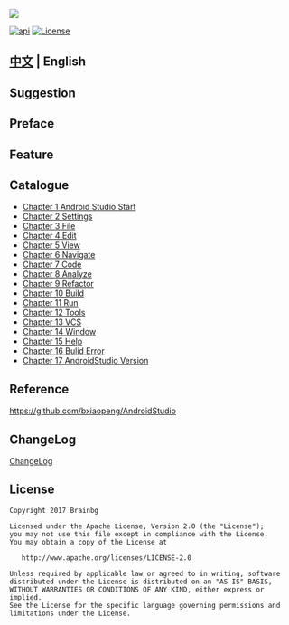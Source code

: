 ![](https://brian-1258565516.cos.ap-guangzhou.myqcloud.com/img/finallogo.png)




[![api][apiSvg]][api]
[![License][licenseSvg]][license]

##  [中文](/README.md) | English 

## Suggestion

## Preface

## Feature

## Catalogue
- [Chapter 1 Android Studio Start](/Article/第1章-AndroidStudio起步/README.md)
- [Chapter 2 Settings](/Article/第2章-Settings偏好设置/README.md)
- [Chapter 3 File](/Article/第3章-File文件/README.md)
- [Chapter 4 Edit](/Article/第4章-Edit编辑/README.md)
- [Chapter 5 View](/Article/第5章-View视图/README.md)
- [Chapter 6 Navigate](/Article/第6章-Navigate导航/README.md)
- [Chapter 7 Code](/Article/第7章-Code代码/README.md)
- [Chapter 8 Analyze](/Article/第8章-Analyze分析/README.md)
- [Chapter 9 Refactor](/Article/第9章-Refactor重构/README.md)
- [Chapter 10 Build](/Article/第10章-Build构建/README.md)
- [Chapter 11 Run](/Article/第11章-Run运行/README.md)
- [Chapter 12 Tools](/Article/第12章-Tools工具/README.md)
- [Chapter 13 VCS](/Article/第13章-VCS版本控制/README.md)
- [Chapter 14 Window](/Article/第14章-Window窗口/README.md)
- [Chapter 15 Help](/Article/第15章-Help帮助/README.md)
- [Chapter 16 Bulid Error](/Article/第16章-Bulid构建错误汇集/README.md)
- [Chapter 17 AndroidStudio Version](/Article/第17章-AndroidStudio版本/README.md)

## Reference
https://github.com/bxiaopeng/AndroidStudio

## ChangeLog
[ChangeLog](/ChangeLog.md)  

## License


    Copyright 2017 Brainbg

    Licensed under the Apache License, Version 2.0 (the "License");
    you may not use this file except in compliance with the License.
    You may obtain a copy of the License at

       http://www.apache.org/licenses/LICENSE-2.0

    Unless required by applicable law or agreed to in writing, software
    distributed under the License is distributed on an "AS IS" BASIS,
    WITHOUT WARRANTIES OR CONDITIONS OF ANY KIND, either express or implied.
    See the License for the specific language governing permissions and
    limitations under the License.

<!-- 许可证 -->
[licenseSvg]: https://img.shields.io/badge/License-Apache--2.0-brightgreen.svg
[license]: https://github.com/Brainbg/AndroidStudioHandbook/blob/master/LICENSE
<!-- API -->
[apiSvg]: https://img.shields.io/badge/API-19%2B-brightgreen.svg
[api]: https://android-arsenal.com/api?level=19